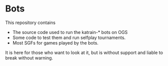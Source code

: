 # Bots
This repository contains 

* The source code used to run the katrain-* bots on OGS
* Some code to test them and run selfplay tournaments.
* Most SGFs for games played by the bots.
 
It is here for those who want to look at it, but is without support and liable to break without warning.
